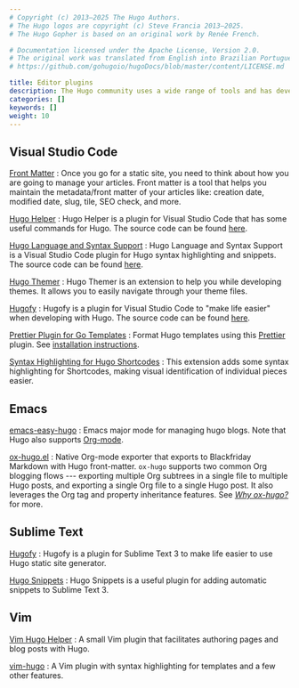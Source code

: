 ```yaml
---
# Copyright (c) 2013–2025 The Hugo Authors.
# The Hugo logos are copyright (c) Steve Francia 2013–2025.
# The Hugo Gopher is based on an original work by Renée French.

# Documentation licensed under the Apache License, Version 2.0.
# The original work was translated from English into Brazilian Portuguese.
# https://github.com/gohugoio/hugoDocs/blob/master/content/LICENSE.md

title: Editor plugins
description: The Hugo community uses a wide range of tools and has developed plugins for some of the most popular text editors to help automate parts of your workflow.
categories: []
keywords: []
weight: 10
---
```


## Visual Studio Code

[Front Matter](https://marketplace.visualstudio.com/items?itemName=eliostruyf.vscode-front-matter)
: Once you go for a static site, you need to think about how you are going to manage your articles. Front matter is a tool that helps you maintain the metadata/front matter of your articles like: creation date, modified date, slug, tile, SEO check, and more.

[Hugo Helper](https://marketplace.visualstudio.com/items?itemName=rusnasonov.vscode-hugo)
: Hugo Helper is a plugin for Visual Studio Code that has some useful commands for Hugo. The source code can be found [here](https://github.com/rusnasonov/vscode-hugo).

[Hugo Language and Syntax Support](https://marketplace.visualstudio.com/items?itemName=budparr.language-hugo-vscode)
: Hugo Language and Syntax Support is a Visual Studio Code plugin for Hugo syntax highlighting and snippets. The source code can be found [here](https://github.com/budparr/language-hugo-vscode).

[Hugo Themer](https://marketplace.visualstudio.com/items?itemName=eliostruyf.vscode-hugo-themer)
: Hugo Themer is an extension to help you while developing themes. It allows you to easily navigate through your theme files.

[Hugofy](https://marketplace.visualstudio.com/items?itemName=akmittal.hugofy)
: Hugofy is a plugin for Visual Studio Code to "make life easier" when developing with Hugo. The source code can be found [here](https://github.com/akmittal/hugofy-vscode).

[Prettier Plugin for Go Templates](https://github.com/NiklasPor/prettier-plugin-go-template)
: Format Hugo templates using this [Prettier](https://prettier.io/) plugin. See [installation instructions](https://discourse.gohugo.io/t/38403).

[Syntax Highlighting for Hugo Shortcodes](https://marketplace.visualstudio.com/items?itemName=kaellarkin.hugo-shortcode-syntax)
: This extension adds some syntax highlighting for Shortcodes, making visual identification of individual pieces easier.

## Emacs

[emacs-easy-hugo](https://github.com/masasam/emacs-easy-hugo)
: Emacs major mode for managing hugo blogs. Note that Hugo also supports [Org-mode][formats].

[ox-hugo.el](https://ox-hugo.scripter.co)
: Native Org-mode exporter that exports to Blackfriday Markdown with Hugo front-matter. `ox-hugo` supports two common Org blogging flows --- exporting multiple Org subtrees in a single file to multiple Hugo posts, and exporting a single Org file to a single Hugo post. It also leverages the Org tag and property inheritance features. See [*Why ox-hugo?*](https://ox-hugo.scripter.co/doc/why-ox-hugo/) for more.

## Sublime Text

[Hugofy](https://github.com/akmittal/Hugofy)
: Hugofy is a plugin for Sublime Text 3 to make life easier to use Hugo static site generator.

[Hugo Snippets](https://packagecontrol.io/packages/Hugo%20Snippets)
: Hugo Snippets is a useful plugin for adding automatic snippets to Sublime Text&nbsp;3.

## Vim

[Vim Hugo Helper]: https://github.com/robertbasic/vim-hugo-helper

[Vim Hugo Helper]
: A small Vim plugin that facilitates authoring pages and blog posts with Hugo.

[vim-hugo](https://github.com/phelipetls/vim-hugo)
: A Vim plugin with syntax highlighting for templates and a few other features.

[formats]: /content-management/formats/
